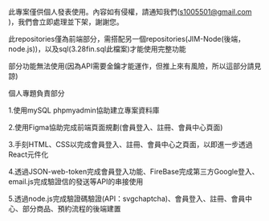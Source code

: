 此專案僅供個人發表使用。內容如有侵權，請通知我們(s1005501@gmail.com )，我們會立即處理並下架，謝謝您。

此repositories僅為前端部分，需搭配另一個repositories(JIM-Node(後端，node.js))，以及sql(3.28fin.sql此檔案)才能使用完整功能

部分功能無法使用(因為API需要金鑰才能運作，但推上來有風險，所以這部分請見諒)


個人專題負責部分

1.使用mySQL phpmyadmin協助建立專案資料庫

2.使用Figma協助完成前端頁面規劃(會員登入、註冊、會員中心頁面)

3.手刻HTML、CSS以完成會員登入、註冊、會員中心之頁面，以即進一步透過React元件化

4.透過JSON-web-token完成會員登入功能、FireBase完成第三方Google登入、email.js完成驗證信的發送等API的串接使用

5.透過node.js完成驗證碼驗證(API：svgchaptcha)、會員登入、註冊、會員中心、部分商品、預約流程的後端建置
